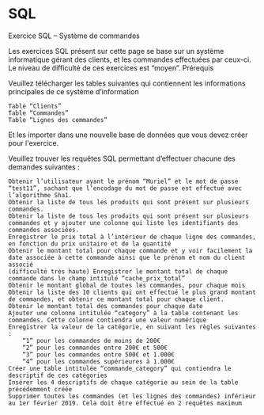 # SQL
Exercice SQL – Système de commandes

Les exercices SQL présent sur cette page se base sur un système informatique gérant des clients, et les commandes effectuées par ceux-ci. Le niveau de difficulté de ces exercices est “moyen”.
Prérequis

Veuillez télécharger les tables suivantes qui contiennent les informations principales de ce système d’information

    Table “Clients” 
    Table “Commandes” 
    Table “Lignes des commandes” 

Et les importer dans une nouvelle base de données que vous devez créer pour l'exercice.

Veuillez trouver les requêtes SQL permettant d’effectuer chacune des demandes suivantes :

    Obtenir l’utilisateur ayant le prénom “Muriel” et le mot de passe “test11”, sachant que l’encodage du mot de passe est effectué avec l’algorithme Sha1.
    Obtenir la liste de tous les produits qui sont présent sur plusieurs commandes.
    Obtenir la liste de tous les produits qui sont présent sur plusieurs commandes et y ajouter une colonne qui liste les identifiants des commandes associées.
    Enregistrer le prix total à l’intérieur de chaque ligne des commandes, en fonction du prix unitaire et de la quantité
    Obtenir le montant total pour chaque commande et y voir facilement la date associée à cette commande ainsi que le prénom et nom du client associé
    (difficulté très haute) Enregistrer le montant total de chaque commande dans le champ intitulé “cache_prix_total”
    Obtenir le montant global de toutes les commandes, pour chaque mois
    Obtenir la liste des 10 clients qui ont effectué le plus grand montant de commandes, et obtenir ce montant total pour chaque client.
    Obtenir le montant total des commandes pour chaque date
    Ajouter une colonne intitulée “category” à la table contenant les commandes. Cette colonne contiendra une valeur numérique
    Enregistrer la valeur de la catégorie, en suivant les règles suivantes :
        “1” pour les commandes de moins de 200€
        “2” pour les commandes entre 200€ et 500€
        “3” pour les commandes entre 500€ et 1.000€
        “4” pour les commandes supérieures à 1.000€
    Créer une table intitulée “commande_category” qui contiendra le descriptif de ces catégories
    Insérer les 4 descriptifs de chaque catégorie au sein de la table précédemment créée
    Supprimer toutes les commandes (et les lignes des commandes) inférieur au 1er février 2019. Cela doit être effectué en 2 requêtes maximum

